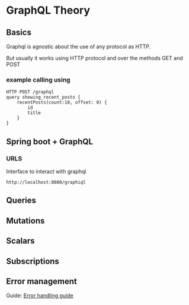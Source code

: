 # GraphQL Theory

## Basics

Graphql is agnostic about the use of any protocol as HTTP.

But usually it works using HTTP protocol and over the methods GET and POST

### example calling using

``` http request
HTTP POST /graphql
query showing_recent_posts {
    recentPosts(count:10, offset: 0) {
        id
        title
    }
}
```

## Spring boot + GraphQL

### URLS

Interface to interact with graphql
```
http://localhost:8080/graphiql
```

## Queries

## Mutations

## Scalars

## Subscriptions



## Error management

Guide: [Error handling guide](https://www.baeldung.com/spring-graphql-error-handling)


